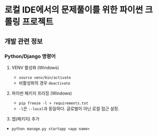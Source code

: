 # 로컬 IDE에서의 문제풀이를 위한 파이썬 크롤링 프로젝트

## 개발 관련 정보

### Python/Django 명령어

1. VENV 활성화 (Windows)

   - `source venv/bin/activate`
   - 비활성화의 경우 `deactivate`

2. 파이썬 패키지 프리징 (Windows)

   - `pip freeze -l > requirements.txt`
   - `-l`은 `--local`과 동일하다. 글로벌이 아닌 로컬 접근 설정.

3. 앱(패키지) 추가

- `python manage.py startapp <app name>`
